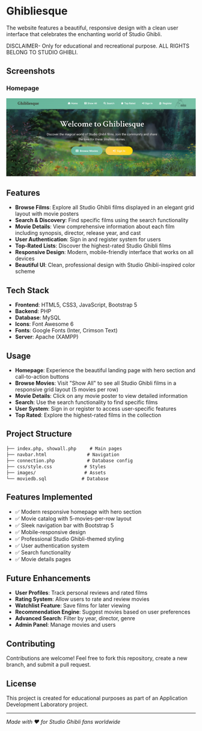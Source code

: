 # Ghibliesque
The website features a beautiful, responsive design with a clean user interface that celebrates the enchanting world of Studio Ghibli.

DISCLAIMER- Only for educational and recreational purpose. ALL RIGHTS BELONG TO STUDIO GHIBLI.
## Screenshots

### Homepage
![Ghibliesque Homepage](ss11.png)


## Features
- **Browse Films**: Explore all Studio Ghibli films displayed in an elegant grid layout with movie posters
- **Search & Discovery**: Find specific films using the search functionality
- **Movie Details**: View comprehensive information about each film including synopsis, director, release year, and cast
- **User Authentication**: Sign in and register system for users
- **Top-Rated Lists**: Discover the highest-rated Studio Ghibli films
- **Responsive Design**: Modern, mobile-friendly interface that works on all devices
- **Beautiful UI**: Clean, professional design with Studio Ghibli-inspired color scheme

## Tech Stack
- **Frontend**: HTML5, CSS3, JavaScript, Bootstrap 5
- **Backend**: PHP
- **Database**: MySQL
- **Icons**: Font Awesome 6
- **Fonts**: Google Fonts (Inter, Crimson Text)
- **Server**: Apache (XAMPP)


## Usage
- **Homepage**: Experience the beautiful landing page with hero section and call-to-action buttons
- **Browse Movies**: Visit "Show All" to see all Studio Ghibli films in a responsive grid layout (5 movies per row)
- **Movie Details**: Click on any movie poster to view detailed information
- **Search**: Use the search functionality to find specific films
- **User System**: Sign in or register to access user-specific features
- **Top Rated**: Explore the highest-rated films in the collection

## Project Structure
```
├── index.php, showall.php     # Main pages
├── navbar.html               # Navigation  
├── connection.php            # Database config
├── css/style.css            # Styles
├── images/                  # Assets
└── moviedb.sql             # Database
```

## Features Implemented
- ✅ Modern responsive homepage with hero section
- ✅ Movie catalog with 5-movies-per-row layout
- ✅ Sleek navigation bar with Bootstrap 5
- ✅ Mobile-responsive design
- ✅ Professional Studio Ghibli-themed styling
- ✅ User authentication system
- ✅ Search functionality
- ✅ Movie details pages

## Future Enhancements
- **User Profiles**: Track personal reviews and rated films
- **Rating System**: Allow users to rate and review movies
- **Watchlist Feature**: Save films for later viewing
- **Recommendation Engine**: Suggest movies based on user preferences
- **Advanced Search**: Filter by year, director, genre
- **Admin Panel**: Manage movies and users

## Contributing
Contributions are welcome! Feel free to fork this repository, create a new branch, and submit a pull request.

## License
This project is created for educational purposes as part of an Application Development Laboratory project.

---
*Made with ❤️ for Studio Ghibli fans worldwide*

